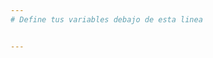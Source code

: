 ```yaml
---
# Define tus variables debajo de esta linea


---
```


<!-- Define tus componentes aquí-->
<div>


</div>
